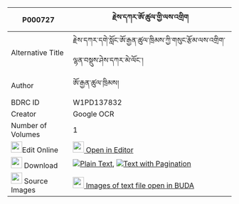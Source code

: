 |P000727|རྗེས་དཀར་ཨོ་ཚུལ་གྱི་ལས་འགྲིག 
| --- | --- 
|Alternative Title |རྗེས་དཀར་དགེ་སློང་ཨོ་རྒྱན་ཚུལ་ཁྲིམས་ཀྱི་གསུང་རྩོམ་ལས་འགྲིག་ལྷན་བསྡུས་ཤེས་དཀར་མེ་ལོང་།
|Author| ཨོ་རྒྱན་ཚུལ་ཁྲིམས།
|BDRC ID | W1PD137832
|Creator | Google OCR
|Number of Volumes| 1
|<img width="25" src="https://img.icons8.com/color/25/000000/edit-property.png">Edit Online| [<img width="25" src="https://avatars.githubusercontent.com/u/45091458?s=200&v=4"> Open in Editor](http://editor.openpecha.org/P000727)
|<img width="25" src="https://img.icons8.com/fluent/48/000000/download-2.png"/>  Download | [![](https://img.icons8.com/color/20/000000/txt.png)Plain Text](https://github.com/Openpecha/P000727/releases/download/v2/je_ka_ra_o_tsul_gyi_la_sa_drik_plain_P000727.zip), [![](https://img.icons8.com/color/20/000000/txt.png)Text with Pagination](https://github.com/Openpecha/P000727/releases/download/v2/je_ka_ra_o_tsul_gyi_la_sa_drik_pages_P000727.zip)
|<img width="25" src="https://img.icons8.com/plasticine/100/000000/pictures-folder.png"/>  Source Images | [<img width="25" src="https://library.bdrc.io/icons/BUDA-small.svg"> Images of text file open in BUDA](https://library.bdrc.io/show/bdr:W1PD137832)